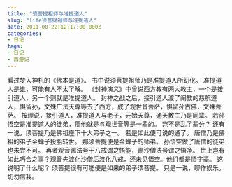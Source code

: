 ```yaml
---
title: "须菩提祖师与准提道人"
slug: "life须菩提祖师与准提道人"
date: 2011-08-22T12:17:00.000Z
categories:
- 日记
tags:
- 日记
- 西游记
---
```


看过梦入神机的《佛本是道》。 
书中说须菩提祖师乃是准提道人所幻化。 
准提道人是谁，可能有人不太了解。 
《封神演义》中曾说西方教有两大教主，一个是接引道人，另一个则就是准提道人。 
封神之战之后，接引道人渡了阐教的慈航道人，惧留孙，文殊广法天尊等去了西方，成了观世音菩萨，惧留孙古佛，文殊菩萨。 
按理说，接引道人，准提道人与老子，元始天尊，通天教主乃是同辈。 
若孙悟空是准提道人的徒弟，那他就是与观世音等是一辈的。
岂不是乱了辈分？ 还有一说，须菩提乃是佛祖座下十大弟子之一。 
若是如此便可说的通了。 
唐僧乃是佛祖的弟子金蝉子投胎转世。 
那须菩提便是金蝉子的师弟。 
孙悟空做了唐僧的徒弟也未尝不可。 
再者观音赐法号于八戒谓之悟能，赐沙僧法号谓之悟净。 
世上岂有如此巧合之事？观音先渡化沙僧后渡化八戒，还未见悟空。他们都是悟字辈。 
这说明了什么呢？ 
须菩提很有可能便是如来的弟子须菩提。 
只是一说，聊作娱乐。切勿信我。
